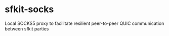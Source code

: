 # sfkit-socks
Local SOCKS5 proxy to facilitate resilient peer-to-peer QUIC communication between sfkit parties
